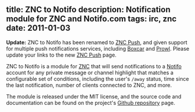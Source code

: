 title: ZNC to Notifo
description: Notification module for ZNC and Notifo.com
tags: irc, znc
date: 2011-01-03
---

**Update:**
ZNC to Notifo has been renamed to [ZNC Push][], and given support for multiple push
notifications services, including [Boxcar][] and [Prowl][].  Please update your links
to the new [ZNC Push][] page.

ZNC to Notifo is a module for [ZNC][] that will send notifications to a [Notifo][] account
for any private message or channel highlight that matches a configurable set of conditions,
including the user's `/away` status, time since the last notification, number of clients
connected to ZNC, and more.

The module is released under the MIT license, and the source code and documentation can be
found on the project's [Github repository][github] page.

[github]: http://github.com/amyreese/znc-notifo "ZNC to Notifo on Github"
[ZNC]: http://en.znc.in "ZNC, an advanced IRC bouncer"
[ZNC Push]: /projects/znc-push/

[Boxcar]: http://boxcar.io
[Notifo]: http://notifo.com
[Prowl]: http://www.prowlapp.com

